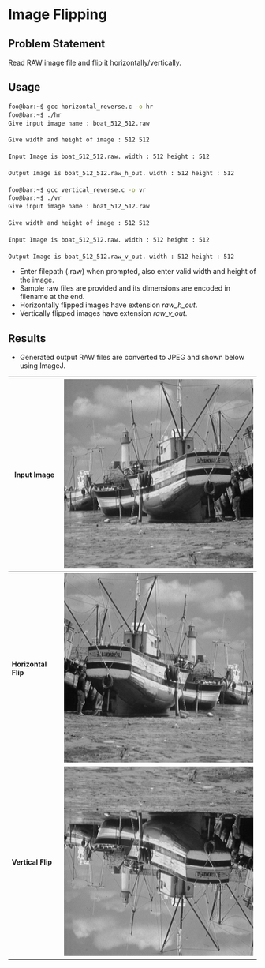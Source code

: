 # Image Flipping

## Problem Statement
Read RAW image file and flip it horizontally/vertically.

## Usage
```bash
foo@bar:~$ gcc horizontal_reverse.c -o hr
foo@bar:~$ ./hr
Give input image name : boat_512_512.raw

Give width and height of image : 512 512

Input Image is boat_512_512.raw. width : 512 height : 512 

Output Image is boat_512_512.raw_h_out. width : 512 height : 512

foo@bar:~$ gcc vertical_reverse.c -o vr
foo@bar:~$ ./vr
Give input image name : boat_512_512.raw

Give width and height of image : 512 512

Input Image is boat_512_512.raw. width : 512 height : 512 

Output Image is boat_512_512.raw_v_out. width : 512 height : 512
```

* Enter filepath (.raw) when prompted, also enter valid width and height of the image. 
* Sample raw files are provided and its dimensions are encoded in filename at the end. 
* Horizontally flipped images have extension *raw_h_out*.
* Vertically flipped images have extension *raw_v_out*.

## Results

- Generated output RAW files are converted to JPEG and shown below using ImageJ.


| **Input Image** | ![](boat_512_512.jpg) |
| ----------- | --------------------- |
| **Horizontal Flip** | ![](boat_512_512.raw_h_out.jpg)|
| **Vertical Flip** | ![](boat_512_512.raw_v_out.jpg)|


